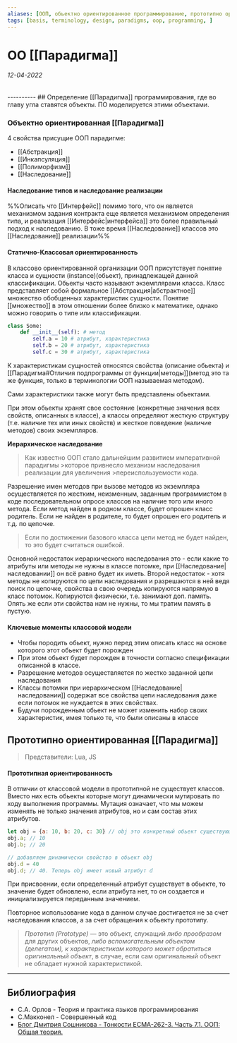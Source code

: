```yaml
---
aliases: [ООП, обьектно ориентированное программирование, прототипно ориентированное программирование, обьект, прототип, ОО]
tags: [basis, terminology, design, paradigms, oop, programming, ]
---
```

# ОО [[Парадигма]]
<h6>12-04-2022</h6>
----------
## Определение
[[Парадигма]] программирования, где во главу угла ставятся объекты. ПО моделируется этими объектами.





### Объектно ориентированная [[Парадигма]]
4 свойства присущие ООП парадигме:
- [[Абстракция]]
- [[Инкапсуляция]]
- [[Полиморфизм]]
- [[Наследование]]

#### Наследование типов и наследование реализации
%%Описать что [[Интерфейс]] помимо того, что он является механизмом задания контракта еще является механизмом определения типа, и реализация [[Интерфейс|интерфейса]] это более правильный подход к наследованию. В тоже время [[Наследование]] классов это [[Наследование]] реализации%%

#### Статично-Классовая ориентированность
В классово ориентированной организации ООП присутствует понятие класса и сущности (instance)(обьект), принадлежащей данной классификации. Обьекты часто называют экземплярами класса.
Класс представляет собой формальное [[Абстракция|абстрактное]] множество обобщенных характеристик сущности. Понятие [[множество]] в этом отношении более близко к математике, однако можно говорить о типе или классификации.

```python
class Some:
	def __init__(self): # метод
		self.a = 10 # атрибут, характеристика
		self.b = 20 # атрибут, характеристика
		self.c = 30 # атрибут, характеристика
```
К характеристикам сущностей относятся свойства (описание обьекта) и [[Парадигма#Отличия подпрограммы от функции|методы]](метод это та же функция, только в терминологии ООП называемая методом). 

Сами характеристики также могут быть представлены обьектами.

При этом обьекты хранят свое состояние (конкретные значения всех свойств, описанных в классе), а классы определяют жесткую структуру (т.е. наличие тех или иных свойств) и жесткое поведение (наличие методов) своих экземпляров.

**Иерархическое наследование**
>Как известно ООП стало дальнейшим развитием императивной парадигмы >которое привнесло механизм наследования реализации для увеличения >переиспользуемости кода.

Разрешение имен методов при вызове методов из экземпляра осуществляется по жестким, неизменным, заданным программистом в коде последовательном опросе классов на наличие того или иного метода. Если метод найден в родном классе, будет опрошен класс родитель. Если не найден в родителе, то будет опрошен его родитель и т.д. по цепочке.
>Если по достижении базового класса цепи метод не будет найден, то это будет считаться ошибкой.

Основной недостаток иерархического наследования это - если какие то атрибуты или методы не нужны в классе потомке, при [[Наследование|наследовании]] он всё равно будет их иметь. Второй недостаток - хотя методы не копируются по цепи наследования и разрешаются в ней ведя поиск по цепочке, свойства в свою очередь копируются напрямую в класс потомок. Копируются физически, т.е. занимают доп. память. Опять же если эти свойства нам не нужны, то мы тратим память в пустую.

#### Ключевые моменты классовой модели
- Чтобы породить обьект, нужно перед этим описать класс на основе которого этот обьект будет порожден
- При этом обьект будет порожден в точности согласно спецификации описанной в классе.
- Разрешение методов осуществляется по жестко заданной цепи наследования
- Классы потомки при иерархическом [[Наследование|наследовании]] содержат все свойства цепи наследования даже если потомок не нуждается в этих свойствах.
- Будучи порожденным обьект не может изменить набор своих характеристик, имея только те, что были описаны в классе 

## Прототипно ориентированная [[Парадигма]]
> Представители: Lua, JS
#### Прототипная ориентированность
В отличии от классовой модели в прототипной не существует классов. Вместо них есть обьекты которые могут динамически мутировать по ходу выполнения программы. 
Мутация означает, что мы можем изменять не только значения атрибутов, но и сам состав этих атрибутов.

```javascript
let obj = {a: 10, b: 20, c: 30} // obj это конкретный обьект существующий в памяти
obj.a; // 10
obj.b; // 20

// добавляем динамически свойство в обьект obj
obj.d = 40
obj.d; // 40. Теперь obj имеет новый атрибут d
```
При присвоении, если определенный атрибут существует в обьекте, то значение будет обновлено, если атрибута нет, то он создается и инициализируется переданным значением.

Повторное использование кода в данном случае достигается не за счет наследования классов, а за счет обращения к обьекту прототипу.

> _Прототип (Prototype)_ — это объект, служащий _либо прообразом_ для других объектов, _либо вспомогательным объектом (делегатом), к характеристикам которого может обратиться оригинальный объект_, в случае, если сам оригинальный объект не обладает нужной характеристикой.

---
## Библиография
- С.А. Орлов - Теория и практика языков программирования
- С.Макконел - Совершенный код
- [Блог Дмитрия Сошникова - Тонкости ECMA-262-3. Часть 7.1. ООП: Общая теория. ](http://dmitrysoshnikov.com/ecmascript/ru-chapter-7-1-oop-general-theory/)
